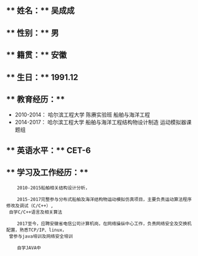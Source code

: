 
## ** 姓名：** 吴成成

## ** 性别：** 男

## ** 籍贯：** 安徽

## ** 生日：** 1991.12

## ** 教育经历：** 
- 2010-2014： 哈尔滨工程大学 陈赓实验班 船舶与海洋工程
- 2014-2017： 哈尔滨工程大学 船舶与海洋工程结构物设计制造 运动模拟器课题组

## ** 英语水平：** CET-6

## ** 学习及工作经历：** 
        2010-2015船舶相关结构设计分析，
        
        2015-2017完整参与分布式船舶及海洋结构物运动模拟仿真项目，主要负责运动算法程序修改及调试（C/C++）,
     自学C/C++语言及相关算法
        
        2017至今，应聘安徽省电信公司计算机岗，在网络操纵中心工作，负责网络安全及交换机配置，熟悉TCP/IP、linux，
     曾参与java培训及网络安全培训
        
        自学JAVA中
        
        

        
 
